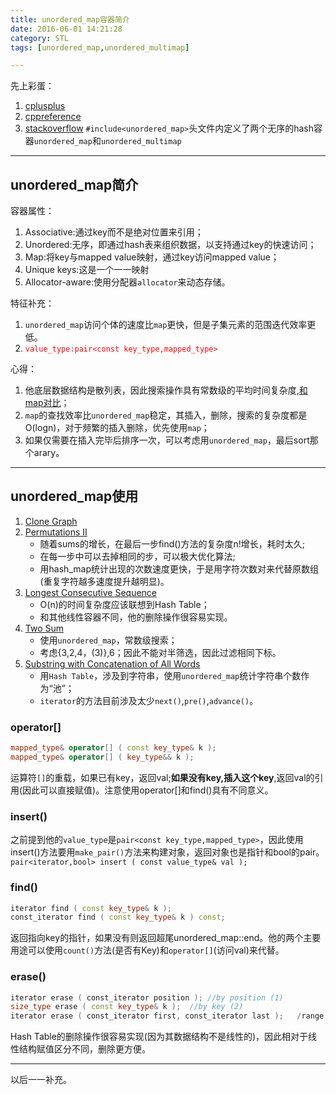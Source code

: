 ```yaml
---
title: unordered_map容器简介
date: 2016-06-01 14:21:28
category: STL
tags: [unordered_map,unordered_multimap]

---
```


先上彩蛋：
1. [cplusplus](http://www.cplusplus.com/)
2. [cppreference](http://en.cppreference.com/w/)
3. [stackoverflow](http://stackoverflow.com/)
`#include<unordered_map>`头文件内定义了两个无序的hash容器`unordered_map`和`unordered_multimap`

---

## unordered_map简介

容器属性：
1. Associative:通过key而不是绝对位置来引用；
2. Unordered:无序，即通过hash表来组织数据，以支持通过key的快速访问；
3. Map:将key与mapped value映射，通过key访问mapped value；
4. Unique keys:这是一个一一映射
5. Allocator-aware:使用分配器`allocator`来动态存储。

特征补充：
1. `unordered_map`访问个体的速度比`map`更快，但是子集元素的范围迭代效率更低。
2. <font color = red>`value_type:pair<const key_type,mapped_type>`</font>

心得：
1. 他底层数据结构是散列表，因此搜索操作具有常数级的平均时间复杂度,[和map对比](http://ask.todgo.com/detail/6006173bc12b.html)；
2. `map`的查找效率比`unordered_map`稳定，其插入，删除，搜索的复杂度都是O(logn)，对于频繁的插入删除，优先使用`map`；
3. 如果仅需要在插入完毕后排序一次，可以考虑用`unordered_map`，最后sort那个arary。

---

## unordered_map使用

1. [Clone Graph][1]
2. [Permutations II](https://github.com/applefishsky009/LeetCode/blob/master/47%20-%20Permutations%20II/47%20-%20Permutations%20II.cpp)
	+ 随着sums的增长，在最后一步find()方法的复杂度n!增长，耗时太久;
	+ 在每一步中可以去掉相同的步，可以极大优化算法;
	+ 用hash_map统计出现的次数速度更快，于是用字符次数对来代替原数组(重复字符越多速度提升越明显)。
3. [Longest Consecutive Sequence](https://github.com/applefishsky009/LeetCode/blob/master/128%20-%20Longest%20Consecutive%20Sequence/128%20-%20Longest%20Consecutive%20Sequence.cpp)
	+ O(n)的时间复杂度应该联想到Hash Table；
	+ 和其他线性容器不同，他的删除操作很容易实现。
4. [Two Sum](https://github.com/applefishsky009/LeetCode/blob/master/1%20-%20Two%20Sum/1%20-%20Two%20Sum.cpp)
	+ 使用`unordered_map`，常数级搜索；
	+ 考虑{3,2,4，(3)},6；因此不能对半筛选，因此过滤相同下标。
5. [Substring with Concatenation of All Words](https://github.com/applefishsky009/LeetCode/blob/master/30%20-%20Substring%20with%20Concatenation%20of%20All%20Words/30%20-%20Substring%20with%20Concatenation%20of%20All%20Words.cpp)
	+ 用`Hash Table`，涉及到字符串，使用`unordered_map`统计字符串个数作为“池”；
	+ `iterator`的方法目前涉及太少`next()`,`pre()`,`advance()`。

[1]:https://github.com/applefishsky009/LeetCode/blob/master/133%20-%20Clone%20Graph/133%20-%20Clone%20Graph(BFS).cpp

### operator[]
```C++
mapped_type& operator[] ( const key_type& k );
mapped_type& operator[] ( key_type&& k );
```
运算符`[]`的重载，如果已有key，返回val;**如果没有key,插入这个key**,返回val的引用(因此可以直接赋值)。注意使用operator[]和find()具有不同意义。

### insert()
之前提到他的`value_type`是`pair<const key_type,mapped_type>`，因此使用insert()方法要用`make_pair()`方法来构建对象，返回对象也是指针和bool的pair。
`pair<iterator,bool> insert ( const value_type& val );`

### find()
```C++
iterator find ( const key_type& k );
const_iterator find ( const key_type& k ) const;
```
返回指向key的指针，如果没有则返回超尾unordered_map::end。他的两个主要用途可以使用`count()`方法(是否有Key)和`operator[]`(访问val)来代替。

### erase()
```C++
iterator erase ( const_iterator position );	//by position (1)	
size_type erase ( const key_type& k );	//by key (2)	
iterator erase ( const_iterator first, const_iterator last );	/range (3)
```
Hash Table的删除操作很容易实现(因为其数据结构不是线性的)，因此相对于线性结构赋值区分不同，删除更方便。

---

以后一一补充。